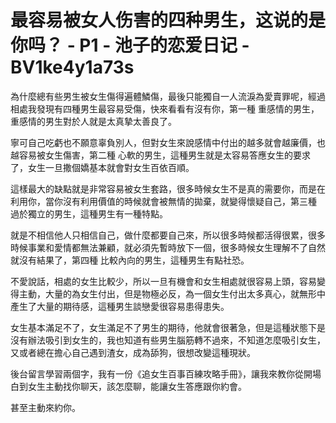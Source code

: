 # 最容易被女人伤害的四种男生，这说的是你吗？ - P1 - 池子的恋爱日记 - BV1ke4y1a73s

為什麼總有些男生被女生傷得遍體鱗傷，最後只能獨自一人流淚為愛賣罪呢，經過相處我發現有四種男生最容易受傷，快來看看有沒有你，第一種 重感情的男生，重感情的男生對於人就是太真摯太善良了。

寧可自己吃虧也不願意辜負別人，但對女生來說感情中付出的越多就會越廉價，也越容易被女生傷害，第二種 心軟的男生，這種男生就是太容易答應女生的要求了，女生一旦撒個嬌基本就會對女生百依百順。

這樣最大的缺點就是非常容易被女生套路，很多時候女生不是真的需要你，而是在利用你，當你沒有利用價值的時候就會被無情的拋棄，就變得懷疑自己，第三種 過於獨立的男生，這種男生有一種特點。

就是不相信他人只相信自己，做什麼都要自己來，所以很多時候都活得很累，很多時候事業和愛情都無法兼顧，就必須先暫時放下一個，很多時候女生理解不了自然就沒有結果了，第四種 比較內向的男生，這種男生有點社恐。

不愛說話，相處的女生比較少，所以一旦有機會和女生相處就很容易上頭，容易變得主動，大量的為女生付出，但是物極必反，為一個女生付出太多真心，就無形中產生了大量的期待感，這種男生談戀愛很容易患得患失。

女生基本滿足不了，女生滿足不了男生的期待，他就會很著急，但是這種狀態下是沒有辦法吸引到女生的，我也知道有些男生腦筋轉不過來，不知道怎麼吸引女生，又或者總在擔心自己遇到渣女，成為舔狗，很想改變這種現狀。

後台留言學習兩個字，我有一份《追女生百事百練攻略手冊》，讓我來教你從開場白到女生主動找你聊天，該怎麼聊，能讓女生答應跟你約會。

甚至主動來約你。